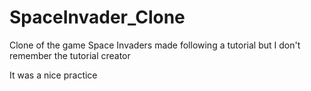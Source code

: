 # SpaceInvader_Clone
 
 Clone of the game Space Invaders made following a tutorial but I don't remember the tutorial creator

 It was a nice practice